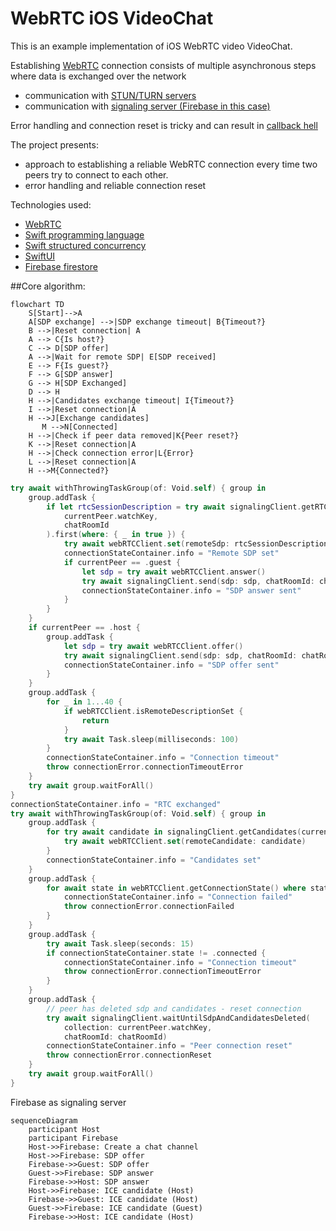# WebRTC iOS VideoChat

This is an example implementation of iOS WebRTC video VideoChat.

Establishing [WebRTC](https://developer.mozilla.org/en-US/docs/Web/API/WebRTC_API) connection consists of multiple asynchronous steps where data is exchanged over the network
* communication with [STUN/TURN servers](https://developer.mozilla.org/en-US/docs/Web/API/WebRTC_API/Protocols)
* communication with [signaling server (Firebase in this case)](https://developer.mozilla.org/en-US/docs/Web/API/WebRTC_API/Connectivity#signaling)

 Error handling and connection reset is tricky and can result in [callback hell](http://callbackhell.com/)   

The project presents:
* approach to establishing a reliable WebRTC connection every time two peers try to connect to each other.
* error handling and reliable connection reset

Technologies used:
* [WebRTC](https://developer.mozilla.org/en-US/docs/Web/API/WebRTC_API)
* [Swift programming language](https://docs.swift.org/swift-book/)
* [Swift structured concurrency](https://docs.swift.org/swift-book/LanguageGuide/Concurrency.html)
* [SwiftUI](https://developer.apple.com/xcode/swiftui/)
* [Firebase firestore](https://firebase.google.com/docs/firestore)

##Core algorithm:

```mermaid
flowchart TD
    S[Start]-->A
    A[SDP exchange] -->|SDP exchange timeout| B{Timeout?}
    B -->|Reset connection| A
    A --> C{Is host?}
    C --> D[SDP offer]
    A -->|Wait for remote SDP| E[SDP received]
    E --> F{Is guest?}
    F --> G[SDP answer]
    G --> H[SDP Exchanged]
    D --> H
    H -->|Candidates exchange timeout| I{Timeout?}
    I -->|Reset connection|A
    H -->J[Exchange candidates]
       M -->N[Connected]
    H -->|Check if peer data removed|K{Peer reset?}
    K -->|Reset connection|A
    H -->|Check connection error|L{Error}
    L -->|Reset connection|A
    H -->M{Connected?}
 ```



```Swift
try await withThrowingTaskGroup(of: Void.self) { group in
    group.addTask {
        if let rtcSessionDescription = try await signalingClient.getRTCSessionDescriptions(
            currentPeer.watchKey,
            chatRoomId
        ).first(where: { _ in true }) {
            try await webRTCClient.set(remoteSdp: rtcSessionDescription)
            connectionStateContainer.info = "Remote SDP set"
            if currentPeer == .guest {
                let sdp = try await webRTCClient.answer()
                try await signalingClient.send(sdp: sdp, chatRoomId: chatRoomId, collection: currentPeer.sendKey)
                connectionStateContainer.info = "SDP answer sent"
            }
        }
    }
    if currentPeer == .host {
        group.addTask {
            let sdp = try await webRTCClient.offer()
            try await signalingClient.send(sdp: sdp, chatRoomId: chatRoomId, collection: currentPeer.sendKey)
            connectionStateContainer.info = "SDP offer sent"
        }
    }
    group.addTask {
        for _ in 1...40 {
            if webRTCClient.isRemoteDescriptionSet {
                return
            }
            try await Task.sleep(milliseconds: 100)
        }
        connectionStateContainer.info = "Connection timeout"
        throw connectionError.connectionTimeoutError
    }
    try await group.waitForAll()
}
connectionStateContainer.info = "RTC exchanged"
try await withThrowingTaskGroup(of: Void.self) { group in
    group.addTask {
        for try await candidate in signalingClient.getCandidates(currentPeer.watchKey, chatRoomId) {
            try await webRTCClient.set(remoteCandidate: candidate)
        }
        connectionStateContainer.info = "Candidates set"
    }
    group.addTask {
        for await state in webRTCClient.getConnectionState() where state == .failed {
            connectionStateContainer.info = "Connection failed"
            throw connectionError.connectionFailed
        }
    }
    group.addTask {
        try await Task.sleep(seconds: 15)
        if connectionStateContainer.state != .connected {
            connectionStateContainer.info = "Connection timeout"
            throw connectionError.connectionTimeoutError
        }
    }
    group.addTask {
        // peer has deleted sdp and candidates - reset connection
        try await signalingClient.waitUntilSdpAndCandidatesDeleted(
            collection: currentPeer.watchKey,
            chatRoomId: chatRoomId)
        connectionStateContainer.info = "Peer connection reset"
        throw connectionError.connectionReset
    }
    try await group.waitForAll()
}
```




Firebase as signaling server

```mermaid
sequenceDiagram
    participant Host
    participant Firebase
    Host->>Firebase: Create a chat channel
    Host->>Firebase: SDP offer
    Firebase->>Guest: SDP offer
    Guest->>Firebase: SDP answer
    Firebase->>Host: SDP answer
    Host->>Firebase: ICE candidate (Host)
    Firebase->>Guest: ICE candidate (Host)
    Guest->>Firebase: ICE candidate (Guest)
    Firebase->>Host: ICE candidate (Host)
```
